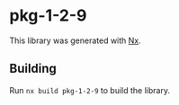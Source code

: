 # pkg-1-2-9

This library was generated with [Nx](https://nx.dev).

## Building

Run `nx build pkg-1-2-9` to build the library.
